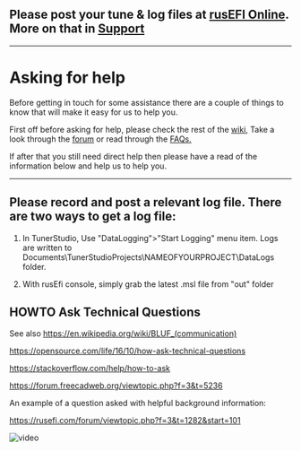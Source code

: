 ## Please post your tune & log files at [rusEFI Online](Online). More on that in [Support](Support)

---

# Asking for help

Before getting in touch for some assistance there are a couple of things to know that will make it easy for us to help you. 

First off before asking for help, please check the rest of the [wiki,](HOWTO-Search-on-rusEFI-wiki) Take a look through the [forum](https://rusefi.com/forum/search.php) or read through the [FAQs.](Pages-FAQs)

If after that you still need direct help then please have a read of the information below and help us to help you. 

---


## Please record and post a relevant log file. There are two ways to get a log file:

 1) In TunerStudio, Use "DataLogging">"Start Logging" menu item. Logs are written to Documents\TunerStudioProjects\NAMEOFYOURPROJECT\DataLogs folder.

 2) With rusEfi console, simply grab the latest .msl file from "out" folder
 
 
## HOWTO Ask Technical Questions 

See also <a href="https://en.wikipedia.org/wiki/BLUF_(communication)">https://en.wikipedia.org/wiki/BLUF_(communication)</a>
 
https://opensource.com/life/16/10/how-ask-technical-questions

https://stackoverflow.com/help/how-to-ask

https://forum.freecadweb.org/viewtopic.php?f=3&t=5236
 
An example of a question asked with helpful background information:
 
https://rusefi.com/forum/viewtopic.php?f=3&t=1282&start=101


![video](FAQ/images/fantastic-story-video-or-it-never-happened.jpg)